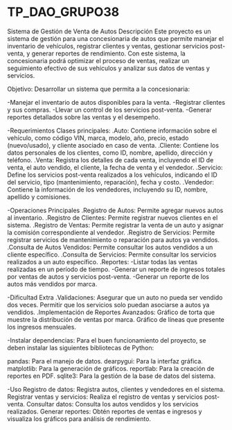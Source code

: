 # TP_DAO_GRUPO38
Sistema de Gestión de Venta de Autos
Descripción
Este proyecto es un sistema de gestión para una concesionaria de autos que permite manejar el inventario de vehículos, registrar clientes y ventas, gestionar servicios post-venta, y generar reportes de rendimiento. Con este sistema, la concesionaria podrá optimizar el proceso de ventas, realizar un seguimiento efectivo de sus vehículos y analizar sus datos de ventas y servicios.

Objetivo:
Desarrollar un sistema que permita a la concesionaria:

-Manejar el inventario de autos disponibles para la venta.
-Registrar clientes y sus compras.
-Llevar un control de los servicios post-venta.
-Generar reportes detallados sobre las ventas y el desempeño.

-Requerimientos
Clases principales:
.Auto: Contiene información sobre el vehículo, como código VIN, marca, modelo, año, precio, estado (nuevo/usado), y cliente asociado en caso de venta.
.Cliente: Contiene los datos personales de los clientes, como ID, nombre, apellido, dirección y teléfono.
.Venta: Registra los detalles de cada venta, incluyendo el ID de venta, el auto vendido, el cliente, la fecha de venta y el vendedor.
.Servicio: Define los servicios post-venta realizados a los vehículos, indicando el ID del servicio, tipo (mantenimiento, reparación), fecha y costo.
.Vendedor: Contiene la información de los vendedores, incluyendo su ID, nombre, apellido y comisiones.

-Operaciones Principales
.Registro de Autos: Permite agregar nuevos autos al inventario.
.Registro de Clientes: Permite registrar nuevos clientes en el sistema.
.Registro de Ventas: Permite registrar la venta de un auto y asignar la comisión correspondiente al vendedor.
.Registro de Servicios: Permite registrar servicios de mantenimiento o reparación para autos ya vendidos.
.Consulta de Autos Vendidos: Permite consultar los autos vendidos a un cliente específico.
.Consulta de Servicios: Permite consultar los servicios realizados a un auto específico.
.Reportes:
  -Listar todas las ventas realizadas en un período de tiempo.
  -Generar un reporte de ingresos totales por ventas de autos y servicios post-venta.
  -Generar un reporte de los autos más vendidos por marca.

-Dificultad Extra
.Validaciones:
  Asegurar que un auto no pueda ser vendido dos veces.
  Permitir que los servicios solo puedan asociarse a autos ya vendidos.
.Implementación de Reportes Avanzados:
  Gráfico de torta que muestre la distribución de ventas por marca.
  Gráfico de líneas que presente los ingresos mensuales.


-Instalar dependencias:
Para el buen funcionamiento del proyecto, se deben instalar las siguientes bibliotecas de Python:

pandas: Para el manejo de datos.
dearpygui: Para la interfaz gráfica.
matplotlib: Para la generación de gráficos.
reportlab: Para la creación de reportes en PDF.
sqlite3: Para la gestión de la base de datos del sistema.

-Uso
Registro de datos: Registra autos, clientes y vendedores en el sistema.
Registrar ventas y servicios: Realiza el registro de ventas y servicios post-venta.
Consultar datos: Consulta los autos vendidos y los servicios realizados.
Generar reportes: Obtén reportes de ventas e ingresos y visualiza los gráficos para análisis de rendimiento.
